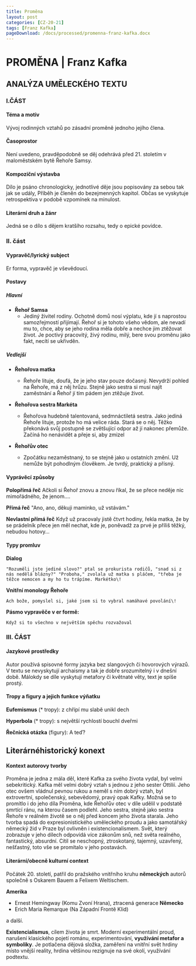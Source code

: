 ```yaml
---
title: Proměna
layout: post
categories: [CZ-20-21]
tags: [Franz Kafka]
pageDownload: /docs/processed/promenna-franz-kafka.docx
---
```


# PROMĚNA | Franz Kafka

## ANALÝZA UMĚLECKÉHO TEXTU

### I.ČÁST

#### Téma a motiv

Vývoj rodinných vztahů po zásadní proměně jednoho jejího člena.

#### Časoprostor

Není uvedeno, pravděpodobně se děj odehrává před 21. stoletím v
maloměstském bytě Řehoře Samsy.

#### Kompoziční výstavba

Dílo je psáno chronologicky, jednotlivé děje jsou popisovány za sebou
tak jak se udály, Příběh je členěn do bezejmenných kapitol. Občas se
vyskytuje retrospektiva v podobě vzpomínek na minulost.

#### Literární druh a žánr

Jedná se o dílo s dějem kratšího rozsahu, tedy o epické povídce.

### II. část

#### Vypravěč/lyrický subject

Er forma, vypravěč je vševědoucí.

#### Postavy

##### Hlavní

- **Řehoř Samsa**
  - Jediný živitel rodiny. Ochotně domů nosí výplatu, kde jí
    s naprostou samozřejmostí přijímají. Řehoř si je tohoto
    všeho vědom, ale nevadí mu to, chce, aby se jeho rodina
    měla dobře a nechce jim ztěžovat život. Je poctivý
    pracovitý, živý rodinu, milý, bere svou proměnu jako fakt,
    necítí se ukřivděn.

##### Vedlejší

- **Řehořova matka**

  - Řehoře lituje, doufá, že je jeho stav pouze dočasný.
    Nevydrží pohled na Řehoře, má z něj hrůzu. Stejně jako
    sestra si musí najít zaměstnání a Řehoř jí tím pádem jen
    ztěžuje život.

- **Řehořova sestra Markéta**

  - Řehořova hudebně talentovaná, sedmnáctiletá sestra. Jako
    jediná Řehoře lituje, protože ho má velice ráda. Stará se o
    něj. Těžko překonává svůj postupně se zvětšující odpor až jí
    nakonec přemůže. Začíná ho nenávidět a přeje si, aby zmizel

- **Řehořův otec**
  - Zpočátku nezaměstnaný, to se stejně jako u ostatních změní.
    Už nemůže být pohodlným člověkem. Je tvrdý, praktický a
    přísný.

#### Vyprávěcí způsoby

**Polopřímá řeč**
    Ačkoli si Řehoř znovu a znovu říkal, že se přece neděje nic
    mimořádného, že jenom....

**Přímá řeč**
    "Ano, ano, děkuji maminko, už vstávám."

**Nevlastní přímá řeč**
    Když už pracovaly jistě čtvrt hodiny, řekla matka, že by se prádelník
    přece jen měl nechat, kde je, poněvadž za prvé je příliš těžký,
    nebudou hotovy…

#### Typy promluv

**Dialog**

    "Rozuměli jste jediné slovo?" ptal se prokurista rodičů, "snad si z
    nás nedělá blázny?" "Proboha," zvolala už matka s pláčem, "třeba je
    těžce nemocen a my ho tu trápíme. Markétko\!

**Vnitřní monology Řehoře**

    Ach bože, pomyslel si, jaké jsem si to vybral namáhavé povolání\!

**Pásmo vypravěče v er formě:**

    Když si to všechno v největším spěchu rozvažoval

### III. ČÁST

#### Jazykové prostředky

Autor používá spisovné formy jazyka bez slangových či hovorových výrazů.
V textu se nevyskytují archaismy a tak je dobře srozumitelný i v dnešní
době. Málokdy se díle vyskytují metafory či květnaté věty, text je spíše
prostý.

#### Tropy a figury a jejich funkce výňatku

**Eufemismus** (\* tropy): z chřípí mu slabě unikl dech

**Hyperbola** (\* tropy): s největší rychlostí bouchl dveřmi

**Řečnická otázka** (figury): A teď?

## Literárnéhistorický konext

#### Kontext autorovy tvorby

Proměna je jedna z mála děl, které Kafka za svého života vydal, byl
velmi sebekritický. Kafka měl velmi dobrý vztah s jednou z jeho sester
Ottilií. Jeho otec ovšem vládnul pevnou rukou a neměl s ním dobrý vztah,
byl extrovertní, společenský, sebevědomý, pravý opak Kafky. Možná se to
promítlo i do jeho díla Proměna, kde Řehořův otec v díle udělil
v podstatě smrtící ránu, na kterou časem podlehl. Jeho sestra, stejně
jako sestra Řehoře v reálném životě se o něj před koncem jeho života
starala. Jeho tvorba spadá do expresionistického uměleckého proudu a
jako samotářský německý žid v Praze byl ovlivněn i existencionalismem.
Svět, který zobrazuje v jeho dílech odpovídá více zákonům snů, než světa
reálného, fantastický, absurdní. Cítil se neschopný, ztroskotaný,
tajemný, uzavřený, nešťastný, toto vše se promítalo v jeho postavách.

#### Literární/obecně kulturní context

Počátek 20. století, patřil do pražského vnitřního kruhu **německých**
autorů společně s Oskarem Bauem a Felixem Weltischem.

**Amerika**
- Ernest Hemingway (Komu Zvoní Hrana), ztracená generace
**Německo**
- Erich Maria Remarque (Na Západní Frontě Klid)

a další.

**Existencialismus**, cílem života je
smrt. Moderní experimentální proud, narušení klasického pojetí románu,
experimentování, **využívání metafor a symboliky**. Je potlačena dějová
složka, zaměření na vnitřní svět hrdiny místo vnější reality, hrdina
většinou rezignuje na své okolí, využívání podtextu.
